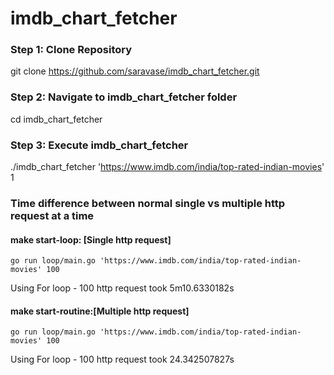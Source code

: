 # imdb_chart_fetcher

### Step 1: Clone Repository
  git clone https://github.com/saravase/imdb_chart_fetcher.git

### Step 2: Navigate to imdb_chart_fetcher folder
  cd imdb_chart_fetcher
  
### Step 3: Execute imdb_chart_fetcher
  ./imdb_chart_fetcher 'https://www.imdb.com/india/top-rated-indian-movies' 1
  
### Time difference between normal single vs multiple http request at a time

#### make start-loop: [Single http request]
	go run loop/main.go 'https://www.imdb.com/india/top-rated-indian-movies' 100
  Using For loop - 100 http request  took 5m10.6330182s
  
#### make start-routine:[Multiple http request]
	go run loop/main.go 'https://www.imdb.com/india/top-rated-indian-movies' 100
  Using For loop - 100 http request  took 24.342507827s
  
